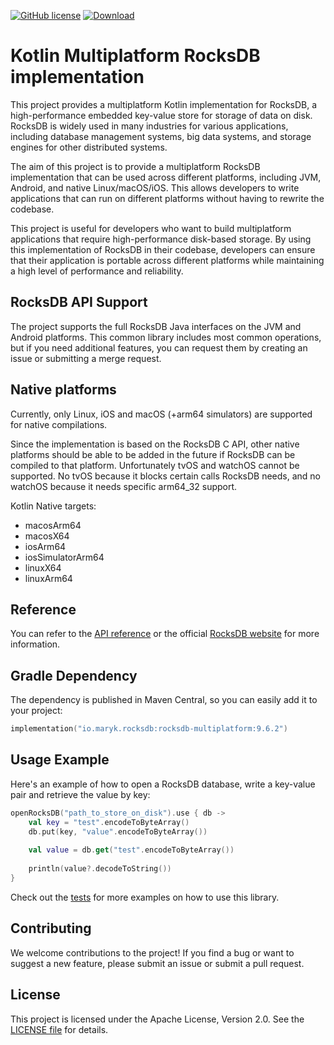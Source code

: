 [![GitHub license](https://img.shields.io/badge/license-Apache%20License%202.0-blue.svg?style=flat)](https://www.apache.org/licenses/LICENSE-2.0)
[![Download](https://img.shields.io/maven-central/v/io.maryk.rocksdb/rocksdb-multiplatform)](https://central.sonatype.com/artifact/io.maryk.rocksdb/rocksdb-multiplatform)

# Kotlin Multiplatform RocksDB implementation

This project provides a multiplatform Kotlin implementation for RocksDB, a high-performance embedded key-value store for 
storage of data on disk. RocksDB is widely used in many industries for various applications, including database management 
systems, big data systems, and storage engines for other distributed systems.

The aim of this project is to provide a multiplatform RocksDB implementation that can be used across different platforms,
including JVM, Android, and native Linux/macOS/iOS. This allows developers to write applications that can run on different platforms 
without having to rewrite the codebase.

This project is useful for developers who want to build multiplatform applications that require high-performance disk-based
storage. By using this implementation of RocksDB in their codebase, developers can ensure that their application is portable 
across different platforms while maintaining a high level of performance and reliability.

## RocksDB API Support

The project supports the full RocksDB Java interfaces on the JVM and Android platforms. 
This common library includes most common operations, but if you need additional features, you can request 
them by creating an issue or submitting a merge request.

## Native platforms
Currently, only Linux, iOS and macOS (+arm64 simulators) are supported for native compilations. 

Since the implementation is based on the RocksDB C API,
other native platforms should be able to be added in the future if RocksDB can be compiled to that platform.
Unfortunately tvOS and watchOS cannot be supported. No tvOS because it blocks certain calls RocksDB needs, and no watchOS
because it needs specific arm64_32 support.

Kotlin Native targets:
- macosArm64
- macosX64
- iosArm64
- iosSimulatorArm64
- linuxX64
- linuxArm64

## Reference

You can refer to the [API reference](src/commonMain/kotlin/maryk/rocksdb) or the official [RocksDB website](https://rocksdb.org) for more information.

## Gradle Dependency

The dependency is published in Maven Central, so you can easily add it to your project:

```kotlin
implementation("io.maryk.rocksdb:rocksdb-multiplatform:9.6.2")
```

## Usage Example

Here's an example of how to open a RocksDB database, write a key-value pair and retrieve the value by key:
```kotlin
openRocksDB("path_to_store_on_disk").use { db ->
    val key = "test".encodeToByteArray()
    db.put(key, "value".encodeToByteArray())
    
    val value = db.get("test".encodeToByteArray())
    
    println(value?.decodeToString())
}
```

Check out the [tests](src/commonTest/kotlin/maryk/rocksdb) for more examples on how to use this library.

## Contributing

We welcome contributions to the project! If you find a bug or want to suggest a new feature, please submit an issue or 
submit a pull request.

## License

This project is licensed under the Apache License, Version 2.0. See the [LICENSE file](LICENSE) for details.
